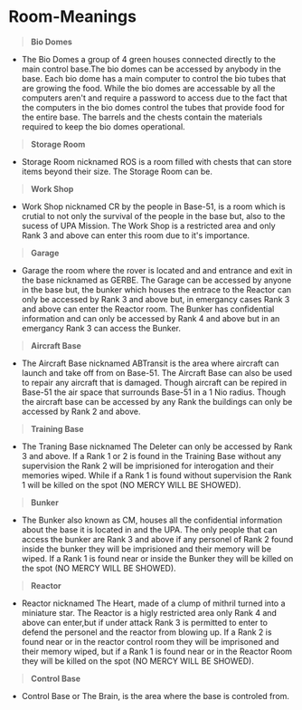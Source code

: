 # Room-Meanings
>**Bio Domes**
 - The Bio Domes a group of 4 green houses connected directly to the main control base.The bio domes can be accessed by anybody in the base. Each bio dome has a main computer to control the bio tubes that are growing the 
   food. While the bio domes are accessable by all the computers aren't and require a password to access due to the fact that the computers in the bio domes control the tubes that provide food for the entire base. The 
   barrels and the chests contain the materials required to keep the bio domes operational. 
>**Storage Room**
 - Storage Room nicknamed ROS is a room filled with chests that can store items beyond their size. The Storage Room can be.
>**Work Shop**
 - Work Shop nicknamed CR by the people in Base-51, is a room which is crutial to not only the survival of the people in the base but, also to the sucess of UPA Mission. The Work Shop is a restricted area and only Rank 3 
   and above can enter this room due to it's importance.
>**Garage**
 - Garage the room where the rover is located and and entrance and exit in the base nicknamed as GERBE. The Garage can be accessed by anyone in the  base but, the bunker which houses the entrace to the Reactor can only be     accessed by Rank 3 and above but, in emergancy cases Rank 3 and above can enter the Reactor room. The Bunker has confidential information and can only be accessed by Rank 4 and above but in an emergancy Rank 3 can 
   access the Bunker.
>**Aircraft Base**
 - The Aircraft Base nicknamed ABTransit is the area where aircraft can launch and take off from on Base-51. The Aircraft Base can also be used to repair any aircraft that is damaged. Though aircraft can be repired in    
   Base-51 the air space that surrounds Base-51 in a 1 Nio radius. Though the aircraft base can be accessed by any Rank the buildings can only be accessed by Rank 2 and above.
>**Training Base**
 - The Traning Base nicknamed The Deleter can only be accessed by Rank 3 and above. If a Rank 1 or 2 is found in the Training Base without any supervision the Rank 2 will be imprisioned for interogation and their 
   memories wiped. While if a Rank 1 is found without supervision the Rank 1 will be killed on the spot (NO MERCY WILL BE SHOWED). 
>**Bunker**
 - The Bunker also known as CM, houses all the confidential information about the base it is located in and the UPA. The only people that can access the bunker are Rank 3 and above if any personel of Rank 2 found    
   inside the bunker they will be imprisioned and their memory will be wiped. If a Rank 1 is found near or inside the Bunker they will be killed on the spot (NO MERCY WILL BE SHOWED).
>**Reactor**
 - Reactor nicknamed The Heart, made of a clump of mithril turned into a miniature star. The Reactor is a higly restricted area only Rank 4 and above can enter,but if under attack Rank 3 is permitted to enter to defend the    personel and the reactor from blowing up. If a Rank 2 is found near or in the reactor control room they will be imprisoned and their memory wiped, but if a Rank 1 is found near or in the Reactor Room they will be killed    on the spot (NO MERCY WILL BE SHOWED).
>**Control Base**
 - Control Base or The Brain, is the area where the base is controled from.
